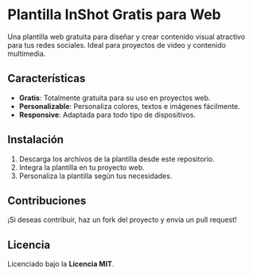 # Plantilla InShot Gratis para Web

Una plantilla web gratuita para diseñar y crear contenido visual atractivo para tus redes sociales. Ideal para proyectos de video y contenido multimedia.

## Características

- **Gratis**: Totalmente gratuita para su uso en proyectos web.
- **Personalizable**: Personaliza colores, textos e imágenes fácilmente.
- **Responsive**: Adaptada para todo tipo de dispositivos.

## Instalación

1. Descarga los archivos de la plantilla desde este repositorio.
2. Integra la plantilla en tu proyecto web.
3. Personaliza la plantilla según tus necesidades.

## Contribuciones

¡Si deseas contribuir, haz un fork del proyecto y envía un pull request!

## Licencia

Licenciado bajo la **Licencia MIT**.
